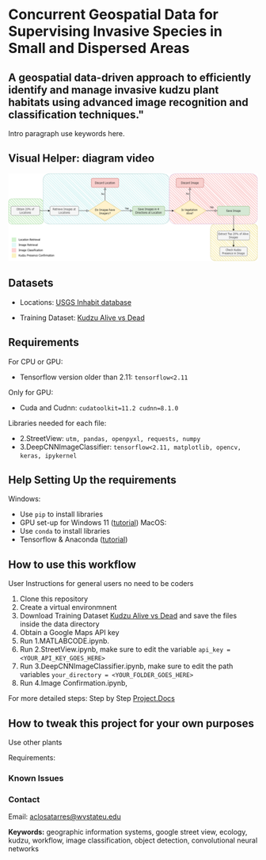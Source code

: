 # Concurrent Geospatial Data for Supervising Invasive Species in Small and Dispersed Areas 

## A geospatial data-driven approach to efficiently identify and manage invasive kudzu plant habitats using advanced image recognition and classification techniques."

Intro paragraph use keywords here.

## Visual Helper: diagram video
![Workflow of our proposed model](Workflow.png)

## Datasets
- Locations: [USGS Inhabit database](https://gis.usgs.gov/inhabit/)

- Training Dataset: [Kudzu Alive vs Dead](https://www.kaggle.com/datasets/albaclosatarres/alive-vs-dead-kudzu-vegetation) 

## Requirements
For CPU or GPU:
- Tensorflow version older than 2.11: `tensorflow<2.11`
  
Only for GPU:
- Cuda and Cudnn: `cudatoolkit=11.2 cudnn=8.1.0 `

Libraries needed for each file:
- 2.StreetView: `utm, pandas, openpyxl, requests, numpy`
- 3.DeepCNNImageClassifier: `tensorflow<2.11, matplotlib, opencv, keras, ipykernel`

## Help Setting Up the requirements
Windows:
- Use `pip` to install libraries
- GPU set-up for Windows 11 ([tutorial](https://www.xda-developers.com/use-gpu-jupyter-notebook/))
MacOS:
- Use `conda` to install libraries
- Tensorflow & Anaconda ([tutorial](https://www.youtube.com/watch?v=CrEl8QL8hsM))


## How to use this workflow
User Instructions for general users no need to be coders
1. Clone this repository
2. Create a virtual environmnent
3. Download Training Dataset [Kudzu Alive vs Dead](https://www.kaggle.com/datasets/albaclosatarres/alive-vs-dead-kudzu-vegetation) and save the files inside the data directory
4. Obtain a Google Maps API key
5. Run 1.MATLABCODE.ipynb. 
6. Run 2.StreetView.ipynb, make sure to edit the variable `api_key = <YOUR_API_KEY_GOES_HERE>`
7. Run 3.DeepCNNImageClassifier.ipynb, make sure to edit the path variables `your_directory = <YOUR_FOLDER_GOES_HERE>`
8. Run 4.Image Confirmation.ipynb, 

For more detailed steps: Step by Step [Project.Docs](https://www.kaggle.com/datasets/albaclosatarres/alive-vs-dead-kudzu-vegetation) 



## How to tweak this project for your own purposes
Use other plants

Requirements:




### Known Issues



### Contact
Email: aclosatarres@wvstateu.edu




**Keywords:** geographic information systems, google street view, ecology, kudzu, workflow,
image classification, object detection, convolutional neural networks
